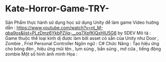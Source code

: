 # Kate-Horror-Game-TRY-
Sản Phẩm thực hành sử dụng học sử dụng Unity để làm game
Video hướng dẫn : https://www.youtube.com/watch?v=nt_M-qba9os&list=PLzDmz6YkbPZjIq-__oq7XpfKlQxHlU5G6 by SDEV
Mô tả : Game thuộc thể loại kinh dị được làm bởi asset có sẵn của Unity như Door , Zombie , Frist Personal Controller 
Ngôn ngữ : C#
Chức Năng : Tạo hiệu ứng cho bóng đèn , hiệu ứng mũi tên , lụm súng , bắn súng , mở cửa , tiếng động zombie
Một số hình ảnh minh Họa : 
